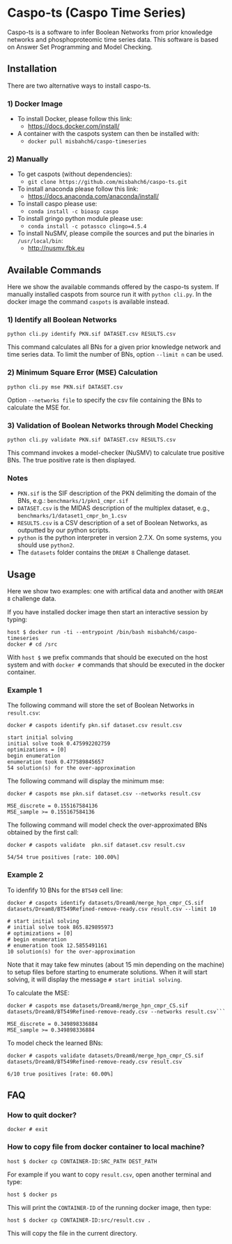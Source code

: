 # Caspo-ts (Caspo Time Series)

Caspo-ts is a software to infer Boolean Networks from prior knowledge networks
and phosphoproteomic time series data. This software is based on Answer Set
Programming and Model Checking.

## Installation

There are two alternative ways to install caspo-ts.

### 1) Docker Image

  * To install Docker, please follow this link:
    * <https://docs.docker.com/install/>
  * A container with the caspots system can then be installed with:
    * `docker pull misbahch6/caspo-timeseries`

### 2) Manually

  * To get caspots (without dependencies):
    * `git clone https://github.com/misbahch6/caspo-ts.git`
  * To install anaconda please follow this link:
    * <https://docs.anaconda.com/anaconda/install/>
  * To install caspo please use:
    * `conda install -c bioasp caspo`
  * To install gringo python module please use:
    * `conda install -c potassco clingo=4.5.4`
  * To install NuSMV, please compile the sources and put the binaries in
    `/usr/local/bin`:
    * <http://nusmv.fbk.eu>

## Available Commands

Here we show the available commands offered by the caspo-ts system. If manually
installed caspots from source run it with `python cli.py`. In the docker image
the command `caspots` is available instead.

### 1) Identify all Boolean Networks

    python cli.py identify PKN.sif DATASET.csv RESULTS.csv

This command calculates all BNs for a given prior knowledge network and time
series data. To limit the number of BNs, option `--limit n` can be used.

### 2) Minimum Square Error (MSE) Calculation

    python cli.py mse PKN.sif DATASET.csv

Option `--networks file` to specify the csv file containing the BNs to
calculate the MSE for.

### 3) Validation of Boolean Networks through Model Checking

    python cli.py validate PKN.sif DATASET.csv RESULTS.csv

This command invokes a model-checker (NuSMV) to calculate true positive BNs.
The true positive rate is then displayed.

### Notes

  * `PKN.sif` is the SIF description of the PKN delimiting the domain of the
    BNs, e.g.: `benchmarks/1/pkn1_cmpr.sif`
  * `DATASET.csv` is the MIDAS description of the multiplex dataset, e.g.,
    `benchmarks/1/dataset1_cmpr_bn_1.csv`
  * `RESULTS.csv` is a CSV description of a set of Boolean Networks, as
    outputted by our python scripts.
  * `python` is the python interpreter in version 2.7.X. On some systems, you
    should use `python2`.
  * The `datasets` folder contains the `DREAM 8` Challenge dataset.

## Usage

Here we show two examples: one with artifical data and another with `DREAM 8`
challenge data.

If you have installed docker image then start an interactive session by typing:

    host $ docker run -ti --entrypoint /bin/bash misbahch6/caspo-timeseries
    docker # cd /src

With `host $` we prefix commands that should be executed on the host system and
with `docker #` commands that should be executed in the docker container.

### Example 1

The following command will store the set of Boolean Networks in `result.csv`:

    docker # caspots identify pkn.sif dataset.csv result.csv

    start initial solving
    initial solve took 0.475992202759
    optimizations = [0]
    begin enumeration
    enumeration took 0.477589845657
    54 solution(s) for the over-approximation

The following command will display the minimum mse:

    docker # caspots mse pkn.sif dataset.csv --networks result.csv

    MSE_discrete = 0.155167584136
    MSE_sample >= 0.155167584136

The following command will model check the over-approximated BNs obtained by
the first call:

    docker # caspots validate  pkn.sif dataset.csv result.csv

    54/54 true positives [rate: 100.00%]

### Example 2

To idenfify 10 BNs for the `BT549` cell line:

    docker # caspots identify datasets/Dream8/merge_hpn_cmpr_CS.sif datasets/Dream8/BT549Refined-remove-ready.csv result.csv --limit 10

    # start initial solving
    # initial solve took 865.829895973
    # optimizations = [0]
    # begin enumeration
    # enumeration took 12.5855491161
    10 solution(s) for the over-approximation

Note that it may take few minutes (about 15 min depending on the machine) to
setup files before starting to enumerate solutions. When it will start solving,
it will display the message `# start initial solving`.

To calculate the MSE:

    docker # caspots mse datasets/Dream8/merge_hpn_cmpr_CS.sif datasets/Dream8/BT549Refined-remove-ready.csv --networks result.csv```

    MSE_discrete = 0.349898336884
    MSE_sample >= 0.349898336884

To model check the learned BNs:

    docker # caspots validate datasets/Dream8/merge_hpn_cmpr_CS.sif datasets/Dream8/BT549Refined-remove-ready.csv result.csv

    6/10 true positives [rate: 60.00%]

## FAQ

### How to quit docker?

    docker # exit

### How to copy file from docker container to local machine?

    host $ docker cp CONTAINER-ID:SRC_PATH DEST_PATH

For example if you want to copy `result.csv`, open another terminal and type:

    host $ docker ps

This will print the `CONTAINER-ID` of the running docker image, then type:

    host $ docker cp CONTAINER-ID:src/result.csv .

This will copy the file in the current directory.
